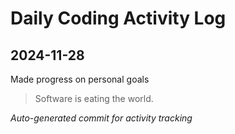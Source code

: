 # Daily Coding Activity Log

## 2024-11-28

Made progress on personal goals

> Software is eating the world.

*Auto-generated commit for activity tracking*
